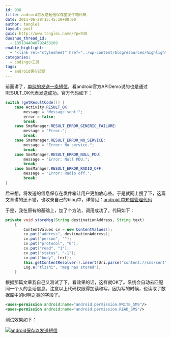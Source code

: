 ```yaml
---
id: 938
title: android将发送短信保存至发件箱代码
date: 2011-06-28T15:45:10+00:00
author: tanglei
layout: post
guid: http://www.tanglei.name/?p=938
duoshuo_thread_id:
  - 1351844048792453289
enable_highlight:
  - '<link rel="stylesheet" href="../wp-content/blogresources/highlightconfig/highlight.default.min.css"><script src="../wp-content/blogresources/highlightconfig/jquery-2.1.4.min.js"></script><script src="../wp-content/blogresources/highlightconfig/enable_highlight.js"></script>'
categories:
  - coding小工具
tags:
  - android保存短信
---
```

前面讲了，[单纯的发送一条短信](/blog/android-send-sms.html)，看android官方APIDemo说的也是通过RESULT_OK代表发送成功。官方代码如下： 

```java
switch (getResultCode()) {
    case Activity.RESULT_OK:
        message = "Message sent!";
        error = false;
        break;
    case SmsManager.RESULT_ERROR_GENERIC_FAILURE:
        message = "Error.";
        break;
    case SmsManager.RESULT_ERROR_NO_SERVICE:
        message = "Error: No service.";
        break;
    case SmsManager.RESULT_ERROR_NULL_PDU:
        message = "Error: Null PDU.";
        break;
    case SmsManager.RESULT_ERROR_RADIO_OFF:
        message = "Error: Radio off.";
        break;
}
```

后来想，将发送的信息保存在发件箱让用户更加放心些。于是就网上搜了下，这篇文章讲的还不错，也收录自己的blog中，详情见：[android 中短信管理代码](http://www.tanglei.name/android-manage-sms)
  
于是，我在原有的基础上，加了个方法，调用成功了。代码如下：

```java
private void storeMsg(String destinationAddress, String text)
	{
		ContentValues cv = new ContentValues();
		cv.put("address", destinationAddress);
		cv.put("person", "");
		cv.put("protocol", "0");
		cv.put("read", "1");
		cv.put("status", "-1");
		cv.put("body", text);
		this.getContentResolver().insert(Uri.parse("content://sms/sent"), cv);
		Log.e("tl3shi", "msg has stored");
	}
```

根据那篇文章我自己又测试了下，看效果的话，这样就OK了。系统会自动去匹配同一个人的会话信息。注意以上代码权限得加读和写，因为写的时候，也读取了数据库中的id啊之类的字段了。 

```xml
<uses-permission android:name="android.permission.WRITE_SMS"/> 
<uses-permission android:name="android.permission.READ_SMS"/>
```

测试效果如下：
  
[<img src="/wp-content/uploads/2011/06/android-msg-into-sendbox.jpg" alt="android保存以发送短信" title="android保存以发送短信"  class="aligncenter size-full wp-image-939" />](/wp-content/uploads/2011/06/android-msg-into-sendbox.jpg)
